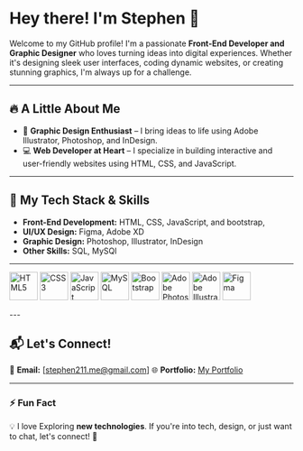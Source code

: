 # Hey there! I'm Stephen 👋

Welcome to my GitHub profile! I'm a passionate **Front-End Developer and Graphic Designer** 
who loves turning ideas into digital experiences. Whether it's designing sleek user interfaces, coding dynamic websites, 
or creating stunning graphics, I'm always up for a challenge.

---

## 🔥 A Little About Me

- 🎨 **Graphic Design Enthusiast** – I bring ideas to life using Adobe Illustrator, Photoshop, and InDesign.
- 💻 **Web Developer at Heart** – I specialize in building interactive and user-friendly websites using HTML, CSS, and JavaScript.

---

## 🌟 My Tech Stack & Skills

- **Front-End Development:** HTML, CSS, JavaScript, and bootstrap,
- **UI/UX Design:** Figma, Adobe XD
- **Graphic Design:** Photoshop, Illustrator, InDesign
- **Other Skills:** SQL, MySQl

---
<p align="left">
  <img src="https://cdn.jsdelivr.net/gh/devicons/devicon/icons/html5/html5-original.svg" width="50" height="50" alt="HTML5" />
  <img src="https://cdn.jsdelivr.net/gh/devicons/devicon/icons/css3/css3-original.svg" width="50" height="50" alt="CSS3" />
  <img src="https://cdn.jsdelivr.net/gh/devicons/devicon/icons/javascript/javascript-original.svg" width="50" height="50" alt="JavaScript" />
  <img src="https://cdn.jsdelivr.net/gh/devicons/devicon/icons/mysql/mysql-original.svg" width="50" height="50" alt="MySQL" />
  <img src="https://cdn.jsdelivr.net/gh/devicons/devicon/icons/bootstrap/bootstrap-original.svg" width="50" height="50" alt="Bootstrap" />
  <img src="https://cdn.jsdelivr.net/gh/devicons/devicon/icons/photoshop/photoshop-plain.svg" width="50" height="50" alt="Adobe Photoshop" />
  <img src="https://cdn.jsdelivr.net/gh/devicons/devicon/icons/illustrator/illustrator-plain.svg" width="50" height="50" alt="Adobe Illustrator" />
  <img src="https://cdn.jsdelivr.net/gh/devicons/devicon/icons/figma/figma-original.svg" width="50" height="50" alt="Figma" />
</p>
---

## 📬 Let's Connect!

📧 **Email:** [stephen211.me@gmail.com]
🌐 **Portfolio:** [My Portfolio](https://design-with-stephen.github.io/portfolio-website/)

---

### ⚡ Fun Fact
💡 I love Exploring **new technologies**. If you're into tech, design, or just want to chat, let's connect! 🚀


